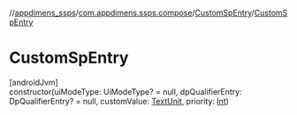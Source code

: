 //[appdimens_ssps](../../../index.md)/[com.appdimens.ssps.compose](../index.md)/[CustomSpEntry](index.md)/[CustomSpEntry](-custom-sp-entry.md)

# CustomSpEntry

[androidJvm]\
constructor(uiModeType: UiModeType? = null, dpQualifierEntry: DpQualifierEntry? = null, customValue: [TextUnit](https://developer.android.com/reference/kotlin/androidx/compose/ui/unit/TextUnit.html), priority: [Int](https://kotlinlang.org/api/core/kotlin-stdlib/kotlin/-int/index.html))